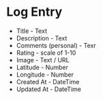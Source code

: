# Log Entry

* Title - Text
* Description - Text
* Comments (personal) - Texr
* Rating - scale of 1-10
* Image - Text / URL
* Latitude - Number
* Longitude - Number
* Created At - DateTime
* Updated At - DateTime